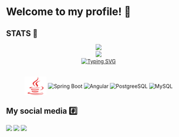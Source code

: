 <div style="display: inline_block"><br/>
<h1>Welcome to my profile! 🤙</h1>
</div>

<div style="display: inline_block">

<h2> STATS 📶</h2>


<div style="display: inline_block" align = "center">
  <a href="https://github.com/syncgui">
  <img height="175em" src="https://github-readme-stats.vercel.app/api?username=syncgui&show_icons=true&theme=dark&include_all_commits=true&count_private=true"/>      
</div>
<div style = "display: inline_block" align="center">
<a href="https://git.io/streak-stats">
  <img height="165em" src="https://github-readme-streak-stats.herokuapp.com/?user=syncgui&theme=dark"/> 
</div>
  
<div align="center">
<a href="https://git.io/typing-svg"><img src="https://readme-typing-svg.demolab.com?font=Fira+Code&pause=1000&color=DADADA&center=true&vCenter=true&width=435&lines=Technologies+that+I+use+daily:" alt="Typing SVG" /></a>
</div>
<br>
<div style="display: inline_block" align="center"><br>
  <img align="center" alt="Java" height="50" width="60" src="https://raw.githubusercontent.com/devicons/devicon/master/icons/java/java-plain.svg">
  <img align="center" alt="Spring Boot" height="50" width="60" src="https://cdn.jsdelivr.net/gh/devicons/devicon/icons/spring/spring-original.svg">
  <img align="center" alt="Angular" height="50" width="60" src="https://cdn.jsdelivr.net/gh/devicons/devicon/icons/angularjs/angularjs-original.svg">
  <img align="center" alt="PostgreeSQL" height="50" width="60" src="https://user-images.githubusercontent.com/24623425/36042969-f87531d4-0d8a-11e8-9dee-e87ab8c6a9e3.png">
  <img align="center" alt="MySQL" height="50" width="60" src="https://cdn.jsdelivr.net/gh/devicons/devicon/icons/mysql/mysql-original.svg">
  
</div>

<h2> My social media #️⃣</h2>
</div>
  
  <a href="https://www.linkedin.com/in/guilherme-yuri-2203a1119/" target="_blank"><img src="https://img.shields.io/badge/LinkedIn-403c3c?style=for-the-badge&logo=linkedin&logoColor=0077B5" target="_blank"></a> 
  <a href = "mailto:guilhermeyla@gmail.com"><img src="https://img.shields.io/badge/Gmail-403c3c?style=for-the-badge&logo=gmail&logoColor=D14836" target="_blank"></a>
  <a href = "https://www.instagram.com/yuriguila/"><img src="https://img.shields.io/badge/Instagram-403c3c?style=for-the-badge&logo=instagram&logoColor=E4405F" target="_blank"></a>

<div style="display: inline_block"><br/>
